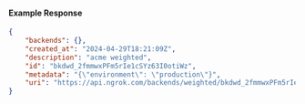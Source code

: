 <!-- Code generated for API Clients. DO NOT EDIT. -->

#### Example Response

```json
{
	"backends": {},
	"created_at": "2024-04-29T18:21:09Z",
	"description": "acme weighted",
	"id": "bkdwd_2fmmwxPFm5rIe1cSYz63I0otiWz",
	"metadata": "{\"environment\": \"production\"}",
	"uri": "https://api.ngrok.com/backends/weighted/bkdwd_2fmmwxPFm5rIe1cSYz63I0otiWz"
}
```
